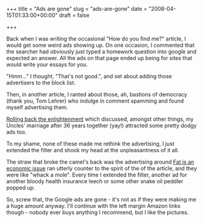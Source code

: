+++
title = "Ads are gone"
slug = "ads-are-gone"
date = "2008-04-15T01:33:00+00:00"
draft = false

+++

Back when I was writing the occasional "How do you find me?" article, I would get some weird ads showing up. On one occasion, I commented that the searcher had obviously just typed a homework question into google and expected an answer. All the ads on that page ended up being for sites that would write your essays for you.

"Hmm..." I thought, "That's not good.", and set about adding those advertisers to the block list.

Then, in another article, I ranted about those, ah, bastions of democracy (thank you, Tom Lehrer) who indulge in comment spamming and found myself advertising them.

[Rolling back the enlightenment](http://www.bofh.org.uk/articles/2006/10/16/rolling-back-the-enlightenment) which discussed, amongst other things, my Uncles' marriage after 36 years together (yay!) attracted some pretty dodgy ads too.

To my shame, none of these made me rethink the advertising, I just extended the filter and shook my head at the unpleasantness of it all.

The straw that broke the camel's back was the advertising around [Fat is an economic issue](http://www.bofh.org.uk/articles/2008/04/12/fat-is-an-economic-issue) ran utterly counter to the spirit of the of the article, and they were like "whack a mole". Every time I extended the filter, another ad for another bloody health insurance leech or some other snake oil peddler popped up.

So, screw that, the Google ads are gone - it's not as if they were making me a huge amount anyway. I'll continue with the left margin Amazon links though - nobody ever buys anything I recommend, but I like the pictures.
